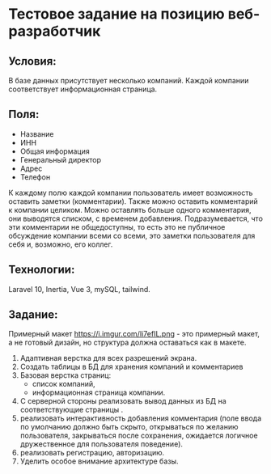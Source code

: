 # Тестовое задание на позицию веб-разработчик

## Условия:
В базе данных присутствует несколько компаний. Каждой компании соответствует информационная страница.

## Поля:
- Название 
- ИНН
- Общая информация
- Генеральный директор
- Адрес
- Телефон

К каждому полю каждой компании пользователь имеет возможность оставить заметки (комментарии). 
Также можно оставить комментарий к компании целиком. 
Можно оставлять больше одного комментария, они выводятся списком, с временем добавления.
Подразумевается, что эти комментарии не общедоступны, то есть это не публичное обсуждение компании всеми со всеми, это заметки пользователя для себя и, возможно, его коллег.

## Технологии:
Laravel 10, Inertia, Vue 3, mySQL, tailwind.

## Задание:
Примерный макет https://i.imgur.com/Ii7efIL.png - это примерный макет, а не готовый дизайн, но структура должна оставаться как в макете.
1.	Адаптивная верстка для всех разрешений экрана.
2.	Cоздать таблицы в БД для хранения компаний и комментариев
3.	Базовая верстка страниц:
    - список компаний,
    - информационная страница компании.
4.	С серверной стороны реализовать вывод данных из БД на соответствующие страницы .
5.	реализовать интерактивность добавления комментария (поле ввода по умолчанию должно быть скрыто, открываться по желанию пользователя, закрываться после сохранения, ожидается логичное дружественное для пользователя поведение).
6.	реализовать регистрацию, авторизацию.
7.	Уделить особое внимание архитектуре базы.